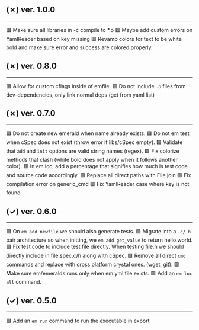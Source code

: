 ## (✗) ver. 1.0.0
-----------------
  🟥 Make sure all libraries in -c compile to *.o
  🟥 Maybe add custom errors on YamlReader based on key missing
  🟥 Revamp colors for text to be white bold and make sure error and success are colored properly.

## (✗) ver. 0.8.0
-----------------
  🟥 Allow for custom cflags inside of emfile.
  🟥 Do not include `.o` files from dev-dependencies, only link normal deps (get from yaml list)

## (✗) ver. 0.7.0
-----------------
  🟩 Do not create new emerald when name already exists.
  🟩 Do not em test when cSpec does not exist (throw error if libs/cSpec empty).
  🟩 Validate that `add` and `init` options are valid string names (regex).
  🟩 Fix colorize methods that clash (white bold does not apply when it follows another color).
  🟥 In em loc, add a percentage that signifies how much is test code and source code accordingly.
  🟩 Replace all direct paths with File.join
  🟩 Fix compilation error on generic_cmd
  🟩 Fix YamlReader case where key is not found

## (✓) ver. 0.6.0
-----------------
  🟩 On `em add newfile` we should also generate tests.
  🟩 Migrate into a `.c/.h` pair architecture so when initting, we `em add get_value` to return hello world.
  🟩 Fix test code to include test file directly.  When testing file.h we should directly include in file.spec.c/h along with cSpec.
  🟩 Remove all direct `cmd` commands and replace with cross platform crystal ones. (wget, git).
  🟩 Make sure em/emeralds runs only when em.yml file exists.
  🟩 Add an `em loc all` command.

## (✓) ver. 0.5.0
-----------------
  🟩 Add an `em run` command to run the executable in export
